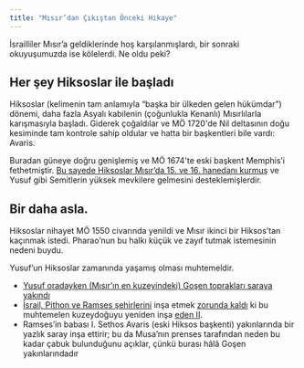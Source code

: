 ```yaml
---
title: "Mısır’dan Çıkıştan Önceki Hikaye"
---
```



İsrailliler Mısır’a geldiklerinde hoş karşılanmışlardı, bir sonraki okuyuşumuzda ise kölelerdi. Ne oldu peki?


## Her şey Hiksoslar ile başladı

<a name="4a9f"></a>
Hiksoslar (kelimenin tam anlamıyla “başka bir ülkeden gelen hükümdar”) dönemi, daha fazla Asyalı kabilenin (çoğunlukla Kenanlı) Mısırlılarla karışmasıyla başladı. Giderek çoğaldılar ve MÖ 1720'de Nil deltasının doğu kesiminde tam kontrole sahip oldular ve hatta bir başkentleri bile vardı: Avaris.

Buradan güneye doğru genişlemiş ve MÖ 1674'te eski başkent Memphis’i fethetmiştir. [Bu sayede Hiksoslar Mısır’da 15. ve 16. hanedanı kurmuş](https://en.wikipedia.org/wiki/Second_Intermediate_Period_of_Egypt) ve Yusuf gibi Semitlerin yüksek mevkilere gelmesini desteklemişlerdir.


## Bir daha asla.

<a name="c93d"></a>
Hiksoslar nihayet MÖ 1550 civarında yenildi ve Mısır ikinci bir Hiksos’tan kaçınmak istedi. Pharao’nun bu halkı küçük ve zayıf tutmak istemesinin nedeni buydu.

Yusuf’un Hiksoslar zamanında yaşamış olması muhtemeldir.

- [Yusuf oradayken (Mısır’ın en kuzeyindeki) Goşen toprakları saraya yakındı](https://www.bibleserver.com/TR/Yarat%C4%B1l%C4%B1%C5%9F45%3A10)
- [İsrail, Pithon ve Ramses şehirlerini](https://www.bibleserver.com/TR/M%C4%B1s%C4%B1rdan%20%C3%87%C4%B1k%C4%B1%C5%9F1%3A11) inşa etmek [zorunda kaldı](https://www.bibleserver.com/TR/M%C4%B1s%C4%B1rdan%20%C3%87%C4%B1k%C4%B1%C5%9F12%3A37) ki bu muhtemelen kuzeydoğuyu yeniden inşa [eden II](https://en.wikipedia.org/wiki/Ramesses_II).
- Ramses’in babası I. Sethos Avaris (eski Hiksos başkenti) yakınlarında bir yazlık saray inşa ettirir; bu da Musa’nın prenses tarafından neden bu kadar çabuk bulunduğunu açıklar, çünkü burası hâlâ Goşen yakınlarındadır







[](https://github.com/revelation-today/revelation-today/blob/main/exampleSite/content/docs/bible/exodus/expl/the-story-before-the-exodus.tr.md)
